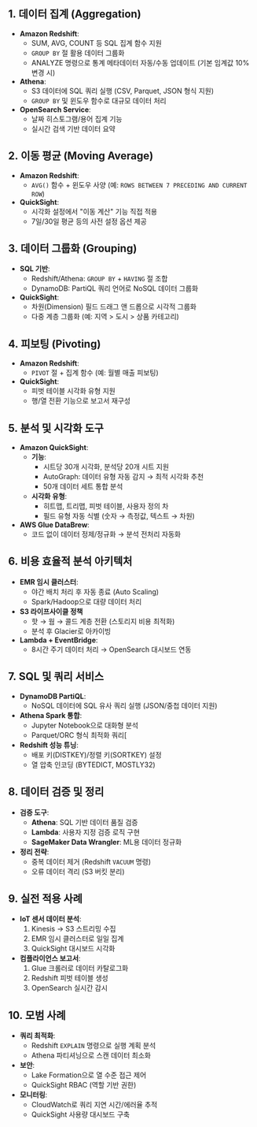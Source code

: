 ## 1. **데이터 집계 (Aggregation)**
- **Amazon Redshift**:
    - SUM, AVG, COUNT 등 SQL 집계 함수 지원
    - `GROUP BY` 절 활용 데이터 그룹화        
    - ANALYZE 명령으로 통계 메타데이터 자동/수동 업데이트 (기본 임계값 10% 변경 시)
- **Athena**:
    - S3 데이터에 SQL 쿼리 실행 (CSV, Parquet, JSON 형식 지원)
    - `GROUP BY` 및 윈도우 함수로 대규모 데이터 처리
- **OpenSearch Service**:
    - 날짜 히스토그램/용어 집계 기능
    - 실시간 검색 기반 데이터 요약

## 2. **이동 평균 (Moving Average)**
- **Amazon Redshift**:
    - `AVG()` 함수 + 윈도우 사양 (예: `ROWS BETWEEN 7 PRECEDING AND CURRENT ROW`)
- **QuickSight**:
    - 시각화 설정에서 "이동 계산" 기능 직접 적용
    - 7일/30일 평균 등의 사전 설정 옵션 제공

## 3. **데이터 그룹화 (Grouping)**
- **SQL 기반**:
    - Redshift/Athena: `GROUP BY` + `HAVING` 절 조합
    - DynamoDB: PartiQL 쿼리 언어로 NoSQL 데이터 그룹화
- **QuickSight**:
    - 차원(Dimension) 필드 드래그 앤 드롭으로 시각적 그룹화
    - 다중 계층 그룹화 (예: 지역 > 도시 > 상품 카테고리)

## 4. **피보팅 (Pivoting)**
- **Amazon Redshift**:
    - `PIVOT` 절 + 집계 함수 (예: 월별 매출 피보팅)
- **QuickSight**:
    - 피벗 테이블 시각화 유형 지원
    - 행/열 전환 기능으로 보고서 재구성

## 5. **분석 및 시각화 도구**
- **Amazon QuickSight**:
    - **기능**:
        - 시트당 30개 시각화, 분석당 20개 시트 지원
        - AutoGraph: 데이터 유형 자동 감지 → 최적 시각화 추천
        - 50개 데이터 세트 통합 분석
    - **시각화 유형**:
        - 히트맵, 트리맵, 피벗 테이블, 사용자 정의 차
        - 필드 유형 자동 식별 (숫자 → 측정값, 텍스트 → 차원)
- **AWS Glue DataBrew**:
    - 코드 없이 데이터 정제/정규화 → 분석 전처리 자동화

## 6. **비용 효율적 분석 아키텍처**
- **EMR 임시 클러스터**:
    - 야간 배치 처리 후 자동 종료 (Auto Scaling)
    - Spark/Hadoop으로 대량 데이터 처리
- **S3 라이프사이클 정책**
    - 핫 → 웜 → 콜드 계층 전환 (스토리지 비용 최적화)
    - 분석 후 Glacier로 아카이빙
- **Lambda + EventBridge**:
    - 8시간 주기 데이터 처리 → OpenSearch 대시보드 연동

## 7. **SQL 및 쿼리 서비스**
- **DynamoDB PartiQL**:
    - NoSQL 데이터에 SQL 유사 쿼리 실행 (JSON/중첩 데이터 지원)
- **Athena Spark 통합**:
    - Jupyter Notebook으로 대화형 분석
    - Parquet/ORC 형식 최적화 쿼리[
- **Redshift 성능 튜닝**:
    - 배포 키(DISTKEY)/정렬 키(SORTKEY) 설정
    - 열 압축 인코딩 (BYTEDICT, MOSTLY32)

## 8. **데이터 검증 및 정리**
- **검증 도구**:
    - **Athena**: SQL 기반 데이터 품질 검증
    - **Lambda**: 사용자 지정 검증 로직 구현
    - **SageMaker Data Wrangler**: ML용 데이터 정규화
- **정리 전략**:
    - 중복 데이터 제거 (Redshift `VACUUM` 명령)
    - 오류 데이터 격리 (S3 버킷 분리)

## 9. **실전 적용 사례**
- **IoT 센서 데이터 분석**:
    1. Kinesis → S3 스트리밍 수집
    2. EMR 임시 클러스터로 일일 집계
    3. QuickSight 대시보드 시각화
- **컴플라이언스 보고서**:
    1. Glue 크롤러로 데이터 카탈로그화
    2. Redshift 피벗 테이블 생성
    3. OpenSearch 실시간 감시

## 10. **모범 사례**
- **쿼리 최적화**:
    - Redshift `EXPLAIN` 명령으로 실행 계획 분석
    - Athena 파티셔닝으로 스캔 데이터 최소화
- **보안**:
    - Lake Formation으로 열 수준 접근 제어
    - QuickSight RBAC (역할 기반 권한)
- **모니터링**:
    - CloudWatch로 쿼리 지연 시간/에러율 추적
    - QuickSight 사용량 대시보드 구축